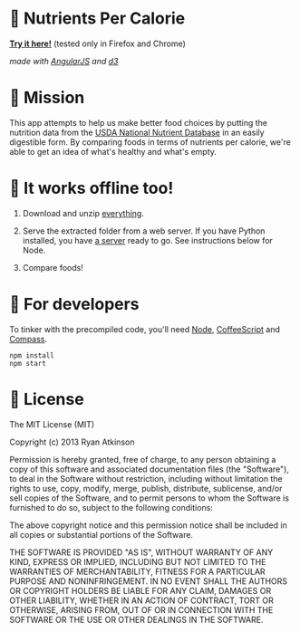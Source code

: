 :dolphin: Nutrients Per Calorie
===============================

**[Try it here!](http://ryanatkn.github.com/nutrients-per-calorie)** (tested only in Firefox and Chrome)

*made with [AngularJS](http://angularjs.org/) and [d3](http://d3js.org/)*


:elephant: Mission
==================

This app attempts to help us make better food choices by putting the nutrition data from the [USDA National Nutrient Database](http://ndb.nal.usda.gov/) in an easily digestible form. By comparing foods in terms of nutrients per calorie, we're able to get an idea of what's healthy and what's empty.


:monkey: It works offline too!
==============================

1. Download and unzip [everything](https://github.com/ryanatkn/nutrients-per-calorie/archive/master.zip).

2. Serve the extracted folder from a web server. If you have Python installed, you have [a server](http://docs.python.org/2/library/simplehttpserver.html) ready to go. See instructions below for Node.

3. Compare foods!


:octopus: For developers
========================

To tinker with the precompiled code, you'll need [Node](http://nodejs.org), [CoffeeScript](http://coffeescript.org/) and [Compass](http://compass-style.org/).
  
    npm install
    npm start


:snake: License
===============

The MIT License (MIT)

Copyright (c) 2013 Ryan Atkinson

Permission is hereby granted, free of charge, to any person obtaining a copy of this software and associated documentation files (the "Software"), to deal in the Software without restriction, including without limitation the rights to use, copy, modify, merge, publish, distribute, sublicense, and/or sell copies of the Software, and to permit persons to whom the Software is furnished to do so, subject to the following conditions:

The above copyright notice and this permission notice shall be included in all copies or substantial portions of the Software.

THE SOFTWARE IS PROVIDED "AS IS", WITHOUT WARRANTY OF ANY KIND, EXPRESS OR IMPLIED, INCLUDING BUT NOT LIMITED TO THE WARRANTIES OF MERCHANTABILITY, FITNESS FOR A PARTICULAR PURPOSE AND NONINFRINGEMENT. IN NO EVENT SHALL THE AUTHORS OR COPYRIGHT HOLDERS BE LIABLE FOR ANY CLAIM, DAMAGES OR OTHER LIABILITY, WHETHER IN AN ACTION OF CONTRACT, TORT OR OTHERWISE, ARISING FROM, OUT OF OR IN CONNECTION WITH THE SOFTWARE OR THE USE OR OTHER DEALINGS IN THE SOFTWARE.

